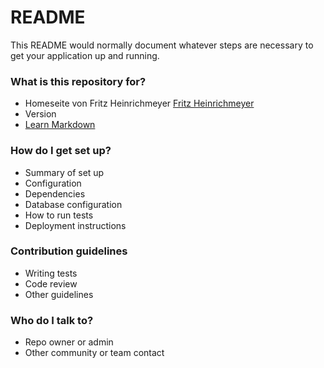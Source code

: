 # README #

This README would normally document whatever steps are necessary to get your application up and running.

### What is this repository for? ###

* Homeseite von Fritz Heinrichmeyer [Fritz Heinrichmeyer](https://fritz-heinrichmeyer.github.io/fritz-heinrichmeyer/)
* Version
* [Learn Markdown](https://bitbucket.org/tutorials/markdowndemo)

### How do I get set up? ###

* Summary of set up
* Configuration
* Dependencies
* Database configuration
* How to run tests
* Deployment instructions

### Contribution guidelines ###

* Writing tests
* Code review
* Other guidelines

### Who do I talk to? ###

* Repo owner or admin
* Other community or team contact